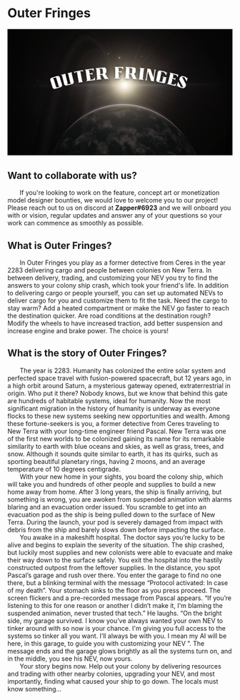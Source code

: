# Outer Fringes
<p align="center">
  <img src="./Outer_Fringes_poster.png"/>
</p>

## Want to collaborate with us?
&nbsp;&nbsp;&nbsp;&nbsp;&nbsp;&nbsp; If you're looking to work on the feature, concept art or monetization model designer bounties, we would love to welcome you to our project! Please reach out to us on discord at <b>Zapper#6923</b> and we will onboard you with or vision, regular updates and answer any of your questions so your work can commence as smoothly as possible.

## What is Outer Fringes?
&nbsp;&nbsp;&nbsp;&nbsp;&nbsp;&nbsp; In Outer Fringes you play as a former detective from Ceres in the year 2283 delivering cargo and people between colonies on New Terra. In between delivery, trading, and customizing your NEV you try to find the answers to your colony ship crash, which took your friend's life. In addition to delivering cargo or people yourself, you can set up automated NEVs to deliver cargo for you and customize them to fit the task. Need the cargo to stay warm? Add a heated compartment or make the NEV go faster to reach the destination quicker. Are road conditions at the destination rough? Modify the wheels to have increased traction, add better suspension and increase engine and brake power. The choice is yours!

## What is the story of Outer Fringes?
&nbsp;&nbsp;&nbsp;&nbsp;&nbsp;&nbsp; The year is 2283. Humanity has colonized the entire solar system and perfected space travel with fusion-powered spacecraft, but 12 years ago, in a high orbit around Saturn, a mysterious gateway opened, extraterrestrial in origin. Who put it there? Nobody knows, but we know that behind this gate are hundreds of habitable systems, ideal for humanity. Now the most significant migration in the history of humanity is underway as everyone flocks to these new systems seeking new opportunities and wealth. Among these fortune-seekers is you, a former detective from Ceres traveling to New Terra with your long-time engineer friend Pascal. New Terra was one of the first new worlds to be colonized gaining its name for its remarkable similarity to earth with blue oceans and skies, as well as grass, trees, and snow. Although it sounds quite similar to earth, it has its quirks, such as sporting beautiful planetary rings, having 2 moons, and an average temperature of 10 degrees centigrade. <br>
&nbsp;&nbsp;&nbsp;&nbsp;&nbsp;&nbsp; With your new home in your sights, you board the colony ship, which will take you and hundreds of other people and supplies to build a new home away from home. After 3 long years, the ship is finally arriving, but something is wrong, you are awoken from suspended animation with alarms blaring and an evacuation order issued. You scramble to get into an evacuation pod as the ship is being pulled down to the surface of New Terra. During the launch, your pod is severely damaged from impact with debris from the ship and barely slows down before impacting the surface. <br>
&nbsp;&nbsp;&nbsp;&nbsp;&nbsp;&nbsp; You awake in a makeshift hospital. The doctor says you’re lucky to be alive and begins to explain the severity of the situation. The ship crashed, but luckily most supplies and new colonists were able to evacuate and make their way down to the surface safely. You exit the hospital into the hastily constructed outpost from the leftover supplies. In the distance, you spot Pascal’s garage and rush over there. You enter the garage to find no one there, but a blinking terminal with the message “Protocol activated: In case of my death”. Your stomach sinks to the floor as you press proceed. The screen flickers and a pre-recorded message from Pascal appears. “If you’re listening to this for one reason or another I didn’t make it, I'm blaming the suspended animation, never trusted that tech.” He laughs. “On the bright side, my garage survived. I know you’ve always wanted your own NEV to tinker around with so now is your chance. I'm giving you full access to the systems so tinker all you want. I’ll always be with you. I mean my AI will be here, in this garage, to guide you with customizing your NEV ”. The message ends and the garage glows brightly as all the systems turn on, and in the middle, you see his NEV, now yours. <br>
&nbsp;&nbsp;&nbsp;&nbsp;&nbsp;&nbsp; Your story begins now. Help out your colony by delivering resources and trading with other nearby colonies, upgrading your NEV, and most importantly, finding what caused your ship to go down. The locals must know something... <br>
